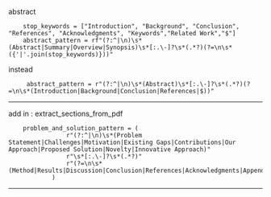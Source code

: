 abstract 

        stop_keywords = ["Introduction", "Background", "Conclusion", "References", "Acknowledgments", "Keywords","Related Work","$"]
        abstract_pattern = rf"(?:^|\n)\s*(Abstract|Summary|Overview|Synopsis)\s*[:.\-]?\s*(.*?)(?=\n\s*({'|'.join(stop_keywords)}))"

instead 

         abstract_pattern = r"(?:^|\n)\s*(Abstract)\s*[:.\-]?\s*(.*?)(?=\n\s*(Introduction|Background|Conclusion|References|$))"


---
add in :  extract_sections_from_pdf

        problem_and_solution_pattern = (
                    r"(?:^|\n)\s*(Problem Statement|Challenges|Motivation|Existing Gaps|Contributions|Our Approach|Proposed Solution|Novelty|Innovative Approach)"
                    r"\s*[:.\-]?\s*(.*?)"
                    r"(?=\n\s*(Method|Results|Discussion|Conclusion|References|Acknowledgments|Appendix|$))"
                )

---

